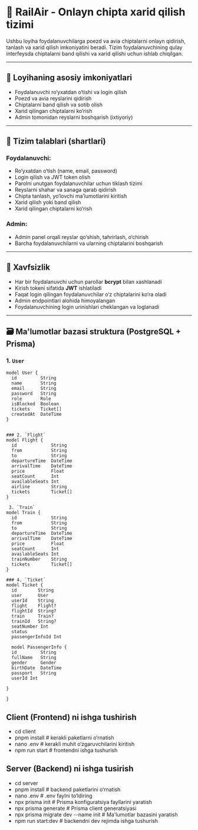 # 🎫 RailAir - Onlayn chipta xarid qilish tizimi

Ushbu loyiha foydalanuvchilarga poezd va avia chiptalarni onlayn qidirish, tanlash va xarid qilish imkoniyatini beradi. Tizim foydalanuvchining qulay interfeysda chiptalarni band qilishi va xarid qilishi uchun ishlab chiqilgan.

---

## 📌 Loyihaning asosiy imkoniyatlari

- Foydalanuvchi ro‘yxatdan o‘tishi va login qilish
- Poezd va avia reyslarini qidirish
- Chiptalarni band qilish va sotib olish
- Xarid qilingan chiptalarni ko‘rish
- Admin tomonidan reyslarni boshqarish (ixtiyoriy)

---

## 🧩 Tizim talablari (shartlari)

### Foydalanuvchi:

- Ro‘yxatdan o‘tish (name, email, password)
- Login qilish va JWT token olish
- Parolni unutgan foydalanuvchilar uchun tiklash tizimi
- Reyslarni shahar va sanaga qarab qidirish
- Chipta tanlash, yo‘lovchi ma’lumotlarini kiritish
- Xarid qilish yoki band qilish
- Xarid qilingan chiptalarni ko‘rish

### Admin:

- Admin panel orqali reyslar qo‘shish, tahrirlash, o‘chirish
- Barcha foydalanuvchilarni va ularning chiptalarini boshqarish

---

## 🔐 Xavfsizlik

- Har bir foydalanuvchi uchun parollar **bcrypt** bilan xashlanadi
- Kirish tokeni sifatida **JWT** ishlatiladi
- Faqat login qilingan foydalanuvchilar o‘z chiptalarini ko‘ra oladi
- Admin endpointlari alohida himoyalangan
- Foydalanuvchining login urinishlari cheklangan va loglanadi

---

## 🗃️ Ma'lumotlar bazasi struktura (PostgreSQL + Prisma)

### 1. `User`

```prisma
model User {
  id         String
  name       String
  email      String
  password   String
  role       Role
  isBlocked  Boolean
  tickets    Ticket[]
  createdAt  DateTime
}


### 2. `Flight`
model Flight {
  id             String
  from           String
  to             String
  departureTime  DateTime
  arrivalTime    DateTime
  price          Float
  seatCount      Int
  availableSeats Int
  airline        String
  tickets        Ticket[]
}

 3. `Train`
model Train {
  id             String
  from           String
  to             String
  departureTime  DateTime
  arrivalTime    DateTime
  price          Float
  seatCount      Int
  availableSeats Int
  trainNumber    String
  tickets        Ticket[]
}

### 4. `Ticket`
model Ticket {
  id        String
  user      User
  userId    String
  flight    Flight?
  flightId  String?
  train     Train?
  trainId   String?
  seatNumber Int
  status
  passengerInfoId Int

  model PassengerInfo {
  id         String
  fullName   String
  gender     Gender
  birthDate  DateTime
  passport   String
  userId Int

}

}

```

## Client (Frontend) ni ishga tushirish

- cd client
- pnpm install # kerakli paketlarni o‘rnatish
- nano .env # kerakli muhit o‘zgaruvchilarini kiritish
- npm run start # frontendni ishga tushurish

## Server (Backend) ni ishga tusirish

- cd server
- pnpm install # backend paketlarini o‘rnatish
- nano .env # .env faylni to‘ldiring
- npx prisma init # Prisma konfiguratsiya fayllarini yaratish
- npx prisma generate # Prisma client generatsiyasi
- npx prisma migrate dev --name init # Ma'lumotlar bazasini yaratish
- npm run start:dev # backendni dev rejimda ishga tushurish
